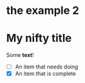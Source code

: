 # the example 2

# My nifty title

Some **text**!

- [ ] An item that needs doing
- [x] An item that is complete